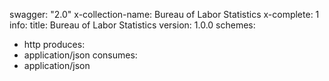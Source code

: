 swagger: "2.0"
x-collection-name: Bureau of Labor Statistics
x-complete: 1
info:
  title: Bureau of Labor Statistics
  version: 1.0.0
schemes:
- http
produces:
- application/json
consumes:
- application/json